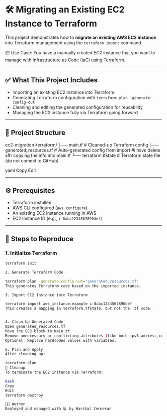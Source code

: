 # 🛠️ Migrating an Existing EC2 Instance to Terraform

This project demonstrates how to **migrate an existing AWS EC2 instance** into Terraform management using the `terraform import` command.

📦 Use Case: You have a manually created EC2 instance that you want to manage with Infrastructure as Code (IaC) using Terraform.

---

## ✅ What This Project Includes

- Importing an existing EC2 instance into Terraform
- Generating Terraform configuration with `terraform plan -generate-config-out`
- Cleaning and editing the generated configuration for reusability
- Managing the EC2 instance fully via Terraform going forward

---

## 📁 Project Structure

ec2-migration-terraform/
├── main.tf # Cleaned-up Terraform config
├── generated_resources.tf # Auto-generated config from import #i have delete aftr copying the info into main.tf
└── terraform.tfstate # Terraform state file (do not commit to GitHub)

yaml
Copy
Edit

---

## ⚙️ Prerequisites

- Terraform installed
- AWS CLI configured (`aws configure`)
- An existing EC2 instance running in AWS
- EC2 Instance ID (e.g., `i-0abc1234567890def`)

---

## 🚀 Steps to Reproduce

### 1. Initialize Terraform

```bash
terraform init

2. Generate Terraform Code

terraform plan -generate-config-out="generated_resources.tf"
This generates Terraform code based on the imported instance.

3. Import EC2 Instance into Terraform

terraform import aws_instance.example i-0abc1234567890def
This creates a mapping in terraform.tfstate, but not the .tf code.


4. Clean Up Generated Code
Open generated_resources.tf
Move the EC2 block to main.tf
Remove unnecessary or conflicting attributes (like both ipv6_address_count and ipv6_addresses)
Optional: Replace hardcoded values with variables.

5. Plan and Apply
After cleaning up:

terraform plan
🧹 Cleanup
To terminate the EC2 instance via Terraform:

bash
Copy
Edit
terraform destroy

👨‍💻 Author
Deployed and managed with 💻 by Harshal Vernekar